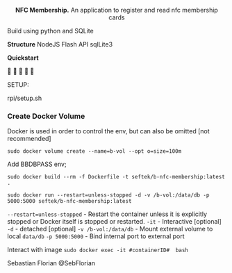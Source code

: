 <p align="center">
  <strong>NFC Membership.</strong> An application to register and read nfc membership cards
</p>

Build using python and SQLite

**Structure**
NodeJS
Flash API
sqlLite3


**Quickstart**

:tada: :tada: :tada: :tada: :tada:

SETUP:

<!-- Run the raspberry pi setup script -->
rpi/setup.sh

### Create Docker Volume

Docker is used in order to control the env, but can also be omitted [not recommended]



`sudo docker volume create --name=b-vol --opt o=size=100m`



<!-- Edit DockerFile -->
Add BBDBPASS env;

<!-- Build Image -->
`sudo docker build --rm -f Dockerfile -t seftek/b-nfc-membership:latest .`

<!-- Run Image -->
`sudo docker run --restart=unless-stopped -d -v /b-vol:/data/db -p 5000:5000 seftek/b-nfc-membership:latest`

`--restart=unless-stopped` - Restart the container unless it is explicitly stopped or Docker itself is stopped or restarted.
`-it` - Interactive [optional]
`-d` - detached [optional]
`-v /b-vol:/data/db` - Mount external volume to local `data/db`
`-p 5000:5000` - Bind internal port to external port

Interact with image
`sudo docker exec -it #containerID#  bash`


Sebastian Florian @SebFlorian